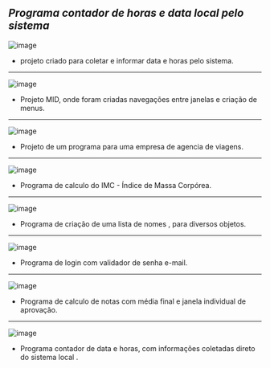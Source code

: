 ## ***Programa contador de horas e data local pelo sistema***

![image](https://user-images.githubusercontent.com/69724072/127190012-d58daed8-b36e-450e-9c3c-bf8dac1bf0b1.png)

- projeto criado para coletar e informar data e horas pelo sistema.

---
![image](https://user-images.githubusercontent.com/69724072/127267272-f4a1d29b-ff30-42bf-bdbf-eb0e7b0e4301.png)
- Projeto  MID, onde foram criadas navegações entre janelas e  criação de menus.
---

![image](https://user-images.githubusercontent.com/69724072/127267716-9fe40c5c-79c7-4cbb-a007-118156582f01.png)
- Projeto de um programa para uma empresa de agencia de viagens.
---
![image](https://user-images.githubusercontent.com/69724072/127267895-50e8f6a3-1d94-4630-a3a8-64bdd40dcf57.png)
- Programa de calculo do IMC - Índice de Massa Corpórea.
---
![image](https://user-images.githubusercontent.com/69724072/127268229-40076b96-247d-4bd3-9cef-c13d9a382243.png)
- Programa de criação de uma lista de nomes , para diversos objetos.
---
![image](https://user-images.githubusercontent.com/69724072/127268441-7501a774-b356-4438-9ee1-47131ec96934.png)
- Programa de login com validador de senha e-mail.
---
![image](https://user-images.githubusercontent.com/69724072/127268583-d39bf05c-4d7e-4c42-a2ab-5750ed863356.png)
- Programa de calculo de notas com média final e janela individual de aprovação.
---
![image](https://user-images.githubusercontent.com/69724072/127268757-7fac21e0-9e8d-4f90-80f3-8c8f462e198c.png)
- Programa contador de data e horas, com informações coletadas direto do sistema local .
